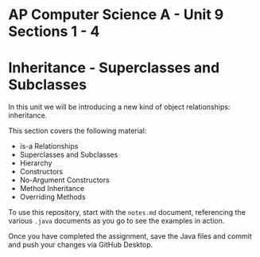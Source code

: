 # AP Computer Science A - Unit 9 Sections 1 - 4

# Inheritance - Superclasses and Subclasses

In this unit we will be introducing a new kind of object relationships: inheritance.

This section covers the following material:

- is-a Relationships
- Superclasses and Subclasses
- Hierarchy
- Constructors
- No-Argument Constructors
- Method Inheritance
- Overriding Methods

To use this repository, start with the `notes.md` document, referencing the various `.java` documents as you go to see the examples in action.

Once you have completed the assignment, save the Java files and commit and push your changes via GitHub Desktop.
